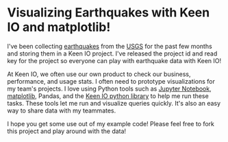 # Visualizing Earthquakes with Keen IO and matplotlib!

I've been collecting [earthquakes](http://earthquake.usgs.gov/earthquakes/) from the [USGS](http://earthquake.usgs.gov/earthquakes/)
for the past few months and storing them in a Keen IO project. I've released the project id
and read key for the project so everyone can play with earthquake data with Keen IO!

At Keen IO, we often use our own product to check our business, performance, and usage stats. I often
need to prototype visualizations for my team's projects.
I love using Python tools such as [Jupyter Notebook](http://jupyter.org/), [matplotlib](http://matplotlib.org/),
Pandas, and the [Keen IO python library](https://github.com/keenlabs/KeenClient-Python) to help me run these tasks.
These tools let me run and visualize queries quickly. It's also an easy way to share data with my teammates.

I hope you get some use out of my example code! Please feel free to fork this project and play around with the data!
